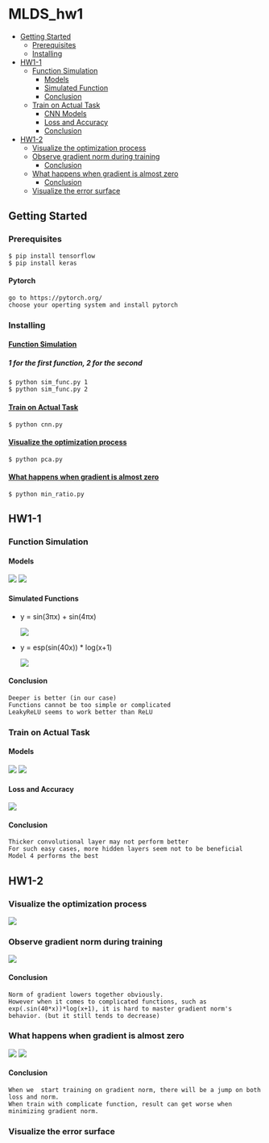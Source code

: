 # MLDS_hw1
* [Getting Started](#getting-started)
    * [Prerequisites](#prerequisites)
    * [Installing](#installing)
* [HW1-1](#HW1-1)
    * [Function Simulation](#function-simulation)
        * [Models](#dnn-models)
        * [Simulated Function](#simulated-functions)
        * [Conclusion](#dnn-conclusion)
    * [Train on Actual Task](#train-on-actual-task)
        * [CNN Models](#cnn-models)
        * [Loss and Accuracy](#loss-and-accuracy)
        * [Conclusion](#cnn-conclusion)
* [HW1-2](#HW1-2)
    * [Visualize the optimization process](#visualize-the-optimization-process)
    * [Observe gradient norm during training](#observe-gradient-norm-during-training)
        * [Conclusion](#observe-conclusion)
    * [What happens when gradient is almost zero](#what-happens-when-gradient-is-almost-zero)
        * [Conclusion](#zero-conclusion)
    * [Visualize the error surface](#visualize-the-error-surface)

## Getting Started
### Prerequisites
    $ pip install tensorflow
    $ pip install keras
#### Pytorch
    go to https://pytorch.org/
    choose your operting system and install pytorch
### Installing
#### [Function Simulation](##function-simulation)
##### 1 for the first function, 2 for the second
    $ python sim_func.py 1
    $ python sim_func.py 2
#### [Train on Actual Task](##train-on-actual-task)
    $ python cnn.py
#### [Visualize the optimization process](#visualize-the-optimization-process)
    $ python pca.py
#### [What happens when gradient is almost zero](#what-happens-when-gradient-is-almost-zero)
    $ python min_ratio.py

## HW1-1    
### Function Simulation
<a id="dnn-models"></a>

#### Models
![](readme_src/hw1-1/sim_model1,2.png)
![](readme_src/hw1-1/sim_model3,4.png)

#### Simulated Functions
- y = sin(3πx) + sin(4πx)

    ![](readme_src/hw1-1/sim_function1.png)
- y = esp(sin(40x)) * log(x+1)

    ![](readme_src/hw1-1/sim_function2.png)
<a id="dnn-conclusion"></a>

#### Conclusion 
    Deeper is better (in our case)
    Functions cannot be too simple or complicated
    LeakyReLU seems to work better than ReLU

### Train on Actual Task
<a id="cnn-models"></a>

#### Models
![](readme_src/hw1-1/cnn_model1,2.png)
![](readme_src/hw1-1/cnn_model3,4.png)
#### Loss and Accuracy
![](readme_src/hw1-1/cnn_loss&accuracy.png)
<a id="cnn-conclusion"></a>

#### Conclusion 
    Thicker convolutional layer may not perform better
    For such easy cases, more hidden layers seem not to be beneficial
    Model 4 performs the best

## HW1-2
### Visualize the optimization process
![](readme_src/hw1-2/visualize.png)
### Observe gradient norm during training
![](readme_src/hw1-2/observe-gradient.png)
<a id="observe-conclusion"></a>

#### Conclusion
    Norm of gradient lowers together obviously.
    However when it comes to complicated functions, such as exp(.sin(40*x))*log(x+1), it is hard to master gradient norm's behavior. (but it still tends to decrease)
### What happens when gradient is almost zero
![](readme_src/hw1-2/zero-gradient_1.png)
![](readme_src/hw1-2/zero-gradient_2.png)
<a id="zero-conclusion"></a>

#### Conclusion
    When we  start training on gradient norm, there will be a jump on both loss and norm.
    When train with complicate function, result can get worse when minimizing gradient norm.
### Visualize the error surface